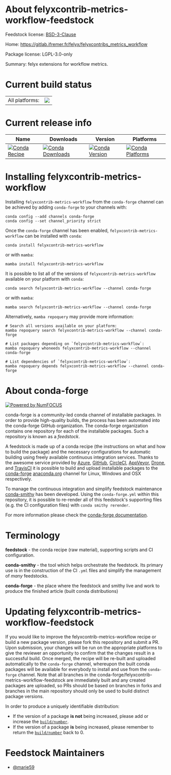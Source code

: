 About felyxcontrib-metrics-workflow-feedstock
=============================================

Feedstock license: [BSD-3-Clause](https://github.com/conda-forge/felyxcontrib-metrics-workflow-feedstock/blob/main/LICENSE.txt)

Home: https://gitlab.ifremer.fr/felyx/felyxcontribs_metrics_workflow

Package license: LGPL-3.0-only

Summary: felyx extensions for workflow metrics.

Current build status
====================


<table><tr><td>All platforms:</td>
    <td>
      <a href="https://dev.azure.com/conda-forge/feedstock-builds/_build/latest?definitionId=18473&branchName=main">
        <img src="https://dev.azure.com/conda-forge/feedstock-builds/_apis/build/status/felyxcontrib-metrics-workflow-feedstock?branchName=main">
      </a>
    </td>
  </tr>
</table>

Current release info
====================

| Name | Downloads | Version | Platforms |
| --- | --- | --- | --- |
| [![Conda Recipe](https://img.shields.io/badge/recipe-felyxcontrib--metrics--workflow-green.svg)](https://anaconda.org/conda-forge/felyxcontrib-metrics-workflow) | [![Conda Downloads](https://img.shields.io/conda/dn/conda-forge/felyxcontrib-metrics-workflow.svg)](https://anaconda.org/conda-forge/felyxcontrib-metrics-workflow) | [![Conda Version](https://img.shields.io/conda/vn/conda-forge/felyxcontrib-metrics-workflow.svg)](https://anaconda.org/conda-forge/felyxcontrib-metrics-workflow) | [![Conda Platforms](https://img.shields.io/conda/pn/conda-forge/felyxcontrib-metrics-workflow.svg)](https://anaconda.org/conda-forge/felyxcontrib-metrics-workflow) |

Installing felyxcontrib-metrics-workflow
========================================

Installing `felyxcontrib-metrics-workflow` from the `conda-forge` channel can be achieved by adding `conda-forge` to your channels with:

```
conda config --add channels conda-forge
conda config --set channel_priority strict
```

Once the `conda-forge` channel has been enabled, `felyxcontrib-metrics-workflow` can be installed with `conda`:

```
conda install felyxcontrib-metrics-workflow
```

or with `mamba`:

```
mamba install felyxcontrib-metrics-workflow
```

It is possible to list all of the versions of `felyxcontrib-metrics-workflow` available on your platform with `conda`:

```
conda search felyxcontrib-metrics-workflow --channel conda-forge
```

or with `mamba`:

```
mamba search felyxcontrib-metrics-workflow --channel conda-forge
```

Alternatively, `mamba repoquery` may provide more information:

```
# Search all versions available on your platform:
mamba repoquery search felyxcontrib-metrics-workflow --channel conda-forge

# List packages depending on `felyxcontrib-metrics-workflow`:
mamba repoquery whoneeds felyxcontrib-metrics-workflow --channel conda-forge

# List dependencies of `felyxcontrib-metrics-workflow`:
mamba repoquery depends felyxcontrib-metrics-workflow --channel conda-forge
```


About conda-forge
=================

[![Powered by
NumFOCUS](https://img.shields.io/badge/powered%20by-NumFOCUS-orange.svg?style=flat&colorA=E1523D&colorB=007D8A)](https://numfocus.org)

conda-forge is a community-led conda channel of installable packages.
In order to provide high-quality builds, the process has been automated into the
conda-forge GitHub organization. The conda-forge organization contains one repository
for each of the installable packages. Such a repository is known as a *feedstock*.

A feedstock is made up of a conda recipe (the instructions on what and how to build
the package) and the necessary configurations for automatic building using freely
available continuous integration services. Thanks to the awesome service provided by
[Azure](https://azure.microsoft.com/en-us/services/devops/), [GitHub](https://github.com/),
[CircleCI](https://circleci.com/), [AppVeyor](https://www.appveyor.com/),
[Drone](https://cloud.drone.io/welcome), and [TravisCI](https://travis-ci.com/)
it is possible to build and upload installable packages to the
[conda-forge](https://anaconda.org/conda-forge) [anaconda.org](https://anaconda.org/)
channel for Linux, Windows and OSX respectively.

To manage the continuous integration and simplify feedstock maintenance
[conda-smithy](https://github.com/conda-forge/conda-smithy) has been developed.
Using the ``conda-forge.yml`` within this repository, it is possible to re-render all of
this feedstock's supporting files (e.g. the CI configuration files) with ``conda smithy rerender``.

For more information please check the [conda-forge documentation](https://conda-forge.org/docs/).

Terminology
===========

**feedstock** - the conda recipe (raw material), supporting scripts and CI configuration.

**conda-smithy** - the tool which helps orchestrate the feedstock.
                   Its primary use is in the construction of the CI ``.yml`` files
                   and simplify the management of *many* feedstocks.

**conda-forge** - the place where the feedstock and smithy live and work to
                  produce the finished article (built conda distributions)


Updating felyxcontrib-metrics-workflow-feedstock
================================================

If you would like to improve the felyxcontrib-metrics-workflow recipe or build a new
package version, please fork this repository and submit a PR. Upon submission,
your changes will be run on the appropriate platforms to give the reviewer an
opportunity to confirm that the changes result in a successful build. Once
merged, the recipe will be re-built and uploaded automatically to the
`conda-forge` channel, whereupon the built conda packages will be available for
everybody to install and use from the `conda-forge` channel.
Note that all branches in the conda-forge/felyxcontrib-metrics-workflow-feedstock are
immediately built and any created packages are uploaded, so PRs should be based
on branches in forks and branches in the main repository should only be used to
build distinct package versions.

In order to produce a uniquely identifiable distribution:
 * If the version of a package **is not** being increased, please add or increase
   the [``build/number``](https://docs.conda.io/projects/conda-build/en/latest/resources/define-metadata.html#build-number-and-string).
 * If the version of a package **is** being increased, please remember to return
   the [``build/number``](https://docs.conda.io/projects/conda-build/en/latest/resources/define-metadata.html#build-number-and-string)
   back to 0.

Feedstock Maintainers
=====================

* [@marie59](https://github.com/marie59/)


